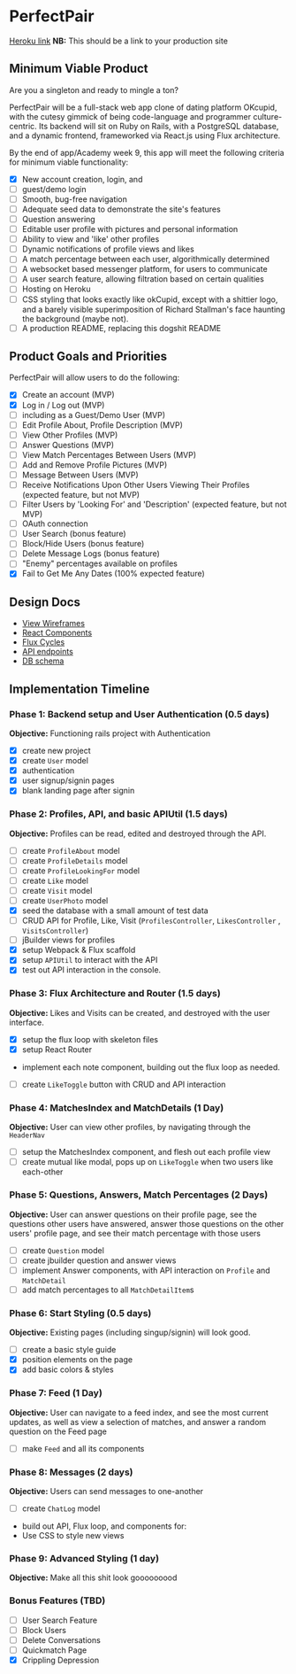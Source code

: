 # PerfectPair

[Heroku link][heroku] **NB:** This should be a link to your production site

[heroku]: http://www.herokuapp.com

## Minimum Viable Product

Are you a singleton and ready to mingle a ton?

PerfectPair will be a full-stack web app clone of dating platform OKcupid, with the cutesy gimmick of being code-language and programmer culture-centric. Its backend will sit on Ruby on Rails, with a PostgreSQL database, and a dynamic frontend, frameworked via React.js using Flux architecture.

By the end of app/Academy week 9, this app will meet the following criteria for minimum viable functionality:

- [x] New account creation, login, and
- [ ] guest/demo login
- [ ] Smooth, bug-free navigation
- [ ] Adequate seed data to demonstrate the site's features
- [ ] Question answering
- [ ] Editable user profile with pictures and personal information
- [ ] Ability to view and 'like' other profiles
- [ ] Dynamic notifications of profile views and likes
- [ ] A match percentage between each user, algorithmically determined
- [ ] A websocket based messenger platform, for users to communicate
- [ ] A user search feature, allowing filtration based on certain qualities
- [ ] Hosting on Heroku
- [ ] CSS styling that looks exactly like okCupid, except with a shittier logo, and a barely visible superimposition of Richard Stallman's face haunting the background (maybe not).
- [ ] A production README, replacing this dogshit README

## Product Goals and Priorities

PerfectPair will allow users to do the following:

<!-- This is a Markdown checklist. Use it to keep track of your
progress. Put an x between the brackets for a checkmark: [x] -->

- [x] Create an account (MVP)
- [x] Log in / Log out (MVP)
- [ ] including as a Guest/Demo User (MVP)
- [ ] Edit Profile About, Profile Description (MVP)
- [ ] View Other Profiles (MVP)
- [ ] Answer Questions (MVP)
- [ ] View Match Percentages Between Users (MVP)
- [ ] Add and Remove Profile Pictures (MVP)
- [ ] Message Between Users (MVP)
- [ ] Receive Notifications Upon Other Users Viewing Their Profiles (expected feature, but not MVP)
- [ ] Filter Users by 'Looking For' and 'Description' (expected feature, but not MVP)
- [ ] OAuth connection
- [ ] User Search (bonus feature)
- [ ] Block/Hide Users (bonus feature)
- [ ] Delete Message Logs (bonus feature)
- [ ] "Enemy" percentages available on profiles
- [x] Fail to Get Me Any Dates (100% expected feature)

## Design Docs
* [View Wireframes][views]
* [React Components][components]
* [Flux Cycles][flux-cycles]
* [API endpoints][api-endpoints]
* [DB schema][schema]

[views]: ./docs/views.md
[components]: ./docs/components.md
[flux-cycles]: ./docs/flux-cycles.md
[api-endpoints]: ./docs/api-endpoints.md
[schema]: ./docs/schema.md

## Implementation Timeline

### Phase 1: Backend setup and User Authentication (0.5 days)

**Objective:** Functioning rails project with Authentication

- [x] create new project
- [x] create `User` model
- [x] authentication
- [x] user signup/signin pages
- [x] blank landing page after signin

### Phase 2: Profiles, API, and basic APIUtil (1.5 days)

**Objective:** Profiles can be read, edited and destroyed through
the API.

- [ ] create `ProfileAbout` model
- [ ] create `ProfileDetails` model
- [ ] create `ProfileLookingFor` model
- [ ] create `Like` model
- [ ] create `Visit` model
- [ ] create `UserPhoto` model
- [x] seed the database with a small amount of test data
- [ ] CRUD API for Profile, Like, Visit (`ProfilesController`, `LikesController` , `VisitsController`)
- [ ] jBuilder views for profiles
- [x] setup Webpack & Flux scaffold
- [x] setup `APIUtil` to interact with the API
- [x] test out API interaction in the console.

### Phase 3: Flux Architecture and Router (1.5 days)

**Objective:** Likes and Visits can be created, and destroyed with the
user interface.

- [x] setup the flux loop with skeleton files
- [x] setup React Router
- implement each note component, building out the flux loop as needed.
- [ ] create `LikeToggle` button with CRUD and API interaction

### Phase 4: MatchesIndex and MatchDetails (1 Day)

**Objective:** User can view other profiles, by navigating through the `HeaderNav`

- [ ] setup the MatchesIndex component, and flesh out each profile view
- [ ] create mutual like modal, pops up on `LikeToggle` when two users like each-other

### Phase 5: Questions, Answers, Match Percentages (2 Days)

**Objective:** User can answer questions on their profile page, see the questions other users have answered, answer those questions on the other users' profile page, and see their match percentage with those users

- [ ] create `Question` model
- [ ] create jbuilder question and answer views
- [ ] implement Answer components, with API interaction on `Profile` and `MatchDetail`
- [ ] add match percentages to all `MatchDetailItem`s

### Phase 6: Start Styling (0.5 days)

**Objective:** Existing pages (including singup/signin) will look good.

- [ ] create a basic style guide
- [x] position elements on the page
- [x] add basic colors & styles

### Phase 7: Feed (1 Day)

**Objective:** User can navigate to a feed index, and see the most current updates, as well as view a selection of matches, and answer a random question on the Feed page

- [ ] make `Feed` and all its components

### Phase 8: Messages (2 days)

**Objective:** Users can send messages to one-another

- [ ] create `ChatLog` model
- build out API, Flux loop, and components for:
- Use CSS to style new views

### Phase 9: Advanced Styling (1 day)

**Objective:** Make all this shit look gooooooood

### Bonus Features (TBD)
- [ ] User Search Feature
- [ ] Block Users
- [ ] Delete Conversations
- [ ] Quickmatch Page
- [x] Crippling Depression

[phase-one]: ./docs/phases/phase1.md
[phase-two]: ./docs/phases/phase2.md
[phase-three]: ./docs/phases/phase3.md
[phase-four]: ./docs/phases/phase4.md
[phase-five]: ./docs/phases/phase5.md
[phase-six]: ./docs/phases/phase6.md
[phase-seven]: ./docs/phases/phase7.md
[phase-eight]: ./docs/phases/phase8.md
[phase-nine]: ./docs/phases/phase9.md
